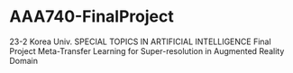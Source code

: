 # AAA740-FinalProject
23-2 Korea Univ. SPECIAL TOPICS IN ARTIFICIAL INTELLIGENCE Final Project
Meta-Transfer Learning for Super-resolution in Augmented Reality Domain
